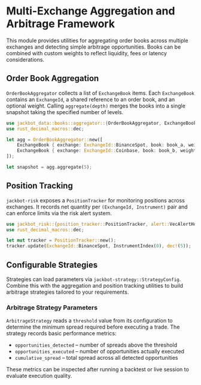 # Multi-Exchange Aggregation and Arbitrage Framework

This module provides utilities for aggregating order books across multiple exchanges and detecting simple arbitrage opportunities. Books can be combined with custom weights to reflect liquidity, fees or latency considerations.

## Order Book Aggregation

`OrderBookAggregator` collects a list of `ExchangeBook` items. Each `ExchangeBook` contains an `ExchangeId`, a shared reference to an order book, and an optional weight. Calling `aggregate(depth)` merges the books into a single snapshot taking the specified number of levels.

```rust
use jackbot_data::books::aggregator::{OrderBookAggregator, ExchangeBook};
use rust_decimal_macros::dec;

let agg = OrderBookAggregator::new([
    ExchangeBook { exchange: ExchangeId::BinanceSpot, book: book_a, weight: dec!(2) },
    ExchangeBook { exchange: ExchangeId::Coinbase, book: book_b, weight: dec!(1) },
]);

let snapshot = agg.aggregate(5);
```

## Position Tracking

`jackbot-risk` exposes a `PositionTracker` for monitoring positions across exchanges. It records net quantity per `(ExchangeId, Instrument)` pair and can enforce limits via the risk alert system.

```rust
use jackbot_risk::{position_tracker::PositionTracker, alert::VecAlertHook};
use rust_decimal_macros::dec;

let mut tracker = PositionTracker::new();
tracker.update(ExchangeId::BinanceSpot, InstrumentIndex(0), dec!(5));
```

## Configurable Strategies

Strategies can load parameters via `jackbot-strategy::StrategyConfig`. Combine this with the aggregation and position tracking utilities to build arbitrage strategies tailored to your requirements.

### Arbitrage Strategy Parameters

`ArbitrageStrategy` reads a `threshold` value from its configuration to determine the minimum spread required before executing a trade. The strategy records basic performance metrics:

- `opportunities_detected` – number of spreads above the threshold
- `opportunities_executed` – number of opportunities actually executed
- `cumulative_spread` – total spread across all detected opportunities

These metrics can be inspected after running a backtest or live session to evaluate execution quality.
